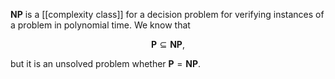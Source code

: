 **NP** is a [[complexity class]] for a decision problem for verifying instances of a problem in polynomial time. We know that

$$
\mathbf{P} \subseteq \mathbf{NP},
$$

but it is an unsolved problem whether $\mathbf{P} = \mathbf{NP}$.